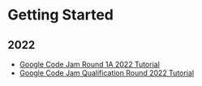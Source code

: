 # Getting Started

## 2022

- [Google Code Jam Round 1A 2022 Tutorial](./2022/4/google-code-jam/round-1a-2022/index.md)
- [Google Code Jam Qualification Round 2022 Tutorial](./2022/4/google-code-jam/qualification-round-2022/index.md)

